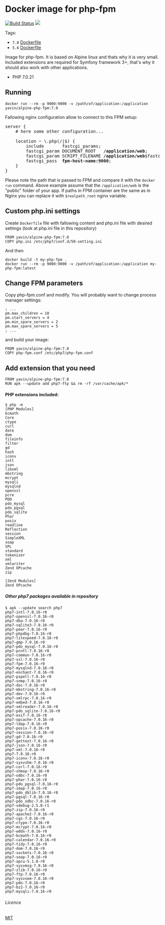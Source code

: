 # Docker image for php-fpm

[![Build Status](https://travis-ci.org/Yavin/docker-alpine-php-fpm.svg?branch=7.0)](https://travis-ci.org/Yavin/docker-alpine-php-fpm/branches)
[![](https://images.microbadger.com/badges/image/yavin/alpine-php-fpm:7.0.svg)](https://microbadger.com/images/yavin/alpine-php-fpm:7.0)

Tags:
* `7.0` [Dockerfile](https://github.com/Yavin/docker-alpine-php-fpm/blob/7.0/Dockerfile)
* `5.6` [Dockerfile](https://github.com/Yavin/docker-alpine-php-fpm/blob/5.6/Dockerfile)

Image for php-fpm. It is based on Alpine linux and thats why it is very small. Included extensions are required for Symfony framework 3+, that's why it should also work with other applications.
* PHP 7.0.21

## Running
```
docker run --rm -p 9000:9000 -v /path/of/application:/application yavin/alpine-php-fpm:7.0
```

Fallowing nginx configuration allow to connect to this FPM setup:
<pre>
server {
    # here some other configuration...

    location ~ \.php(/|$) {
        include       fastcgi_params;
        fastcgi_param DOCUMENT_ROOT   <b>/application/web</b>;
        fastcgi_param SCRIPT_FILENAME <b>/application/web</b>$fastcgi_script_name;
        fastcgi_pass  <b>fpm-host-name:9000</b>;
    }
}
</pre>

Please note the path that is passed to FPM and compare it with the `docker run` command.
Above example assume that the `/application/web` is the "public" folder of your app.
If paths in FPM container are the same as in Nginx you can replace it with `$realpath_root`
nginx variable.

## Custom php.ini settings
Create `Dockerfile` file with fallowing content and php.ini file with desired settings (look at php.ini file in this repository)
```
FROM yavin/alpine-php-fpm:7.0
COPY php.ini /etc/php7/conf.d/50-setting.ini
```
And then 
```
docker build -t my-php-fpm .
docker run --rm -p 9000:9000 -v /path/of/application:/application my-php-fpm:latest
```

## Change FPM parameters
Copy php-fpm.conf and modify. You will probably want to change process manager settings:
```
; ...
pm.max_children = 10
pm.start_servers = 4
pm.min_spare_servers = 2
pm.max_spare_servers = 5
; ...
```
and build your image:
```
FROM yavin/alpine-php-fpm:7.0
COPY php-fpm.conf /etc/php7/php-fpm.conf
```

## Add extension that you need
```
FROM yavin/alpine-php-fpm:7.0
RUN apk --update add php7-ftp && rm -rf /var/cache/apk/*
```

#### PHP extensions included:
```
$ php -m
[PHP Modules]
bcmath
Core
ctype
curl
date
dom
fileinfo
filter
gd
hash
iconv
intl
json
libxml
mbstring
mcrypt
mysqli
mysqlnd
openssl
pcre
PDO
pdo_mysql
pdo_pgsql
pdo_sqlite
Phar
posix
readline
Reflection
session
SimpleXML
soap
SPL
standard
tokenizer
xml
xmlwriter
Zend OPcache
zip

[Zend Modules]
Zend OPcache
```

##### Other php7 packages available in repository
```
$ apk --update search php7
php7-intl-7.0.16-r0
php7-openssl-7.0.16-r0
php7-dba-7.0.16-r0
php7-sqlite3-7.0.16-r0
php7-pear-7.0.16-r0
php7-phpdbg-7.0.16-r0
php7-litespeed-7.0.16-r0
php7-gmp-7.0.16-r0
php7-pdo_mysql-7.0.16-r0
php7-pcntl-7.0.16-r0
php7-common-7.0.16-r0
php7-xsl-7.0.16-r0
php7-fpm-7.0.16-r0
php7-mysqlnd-7.0.16-r0
php7-enchant-7.0.16-r0
php7-pspell-7.0.16-r0
php7-snmp-7.0.16-r0
php7-doc-7.0.16-r0
php7-mbstring-7.0.16-r0
php7-dev-7.0.16-r0
php7-xmlrpc-7.0.16-r0
php7-embed-7.0.16-r0
php7-xmlreader-7.0.16-r0
php7-pdo_sqlite-7.0.16-r0
php7-exif-7.0.16-r0
php7-opcache-7.0.16-r0
php7-ldap-7.0.16-r0
php7-posix-7.0.16-r0
php7-session-7.0.16-r0
php7-gd-7.0.16-r0
php7-gettext-7.0.16-r0
php7-json-7.0.16-r0
php7-xml-7.0.16-r0
php7-7.0.16-r0
php7-iconv-7.0.16-r0
php7-sysvshm-7.0.16-r0
php7-curl-7.0.16-r0
php7-shmop-7.0.16-r0
php7-odbc-7.0.16-r0
php7-phar-7.0.16-r0
php7-pdo_pgsql-7.0.16-r0
php7-imap-7.0.16-r0
php7-pdo_dblib-7.0.16-r0
php7-pgsql-7.0.16-r0
php7-pdo_odbc-7.0.16-r0
php7-xdebug-2.5.0-r1
php7-zip-7.0.16-r0
php7-apache2-7.0.16-r0
php7-cgi-7.0.16-r0
php7-ctype-7.0.16-r0
php7-mcrypt-7.0.16-r0
php7-wddx-7.0.16-r0
php7-bcmath-7.0.16-r0
php7-calendar-7.0.16-r0
php7-tidy-7.0.16-r0
php7-dom-7.0.16-r0
php7-sockets-7.0.16-r0
php7-soap-7.0.16-r0
php7-apcu-5.1.8-r0
php7-sysvmsg-7.0.16-r0
php7-zlib-7.0.16-r0
php7-ftp-7.0.16-r0
php7-sysvsem-7.0.16-r0
php7-pdo-7.0.16-r0
php7-bz2-7.0.16-r0
php7-mysqli-7.0.16-r0
```

###### Licence
[MIT](https://opensource.org/licenses/MIT)
